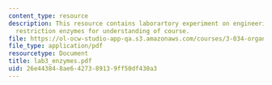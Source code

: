 ```yaml
---
content_type: resource
description: This resource contains laborartory experiment on engineering dna via
  restriction enzymes for understanding of course.
file: https://ol-ocw-studio-app-qa.s3.amazonaws.com/courses/3-034-organic-biomaterials-chemistry-fall-2005/26e443848ae6427389139ff50df430a3_lab3_enzymes.pdf
file_type: application/pdf
resourcetype: Document
title: lab3_enzymes.pdf
uid: 26e44384-8ae6-4273-8913-9ff50df430a3
---
```

